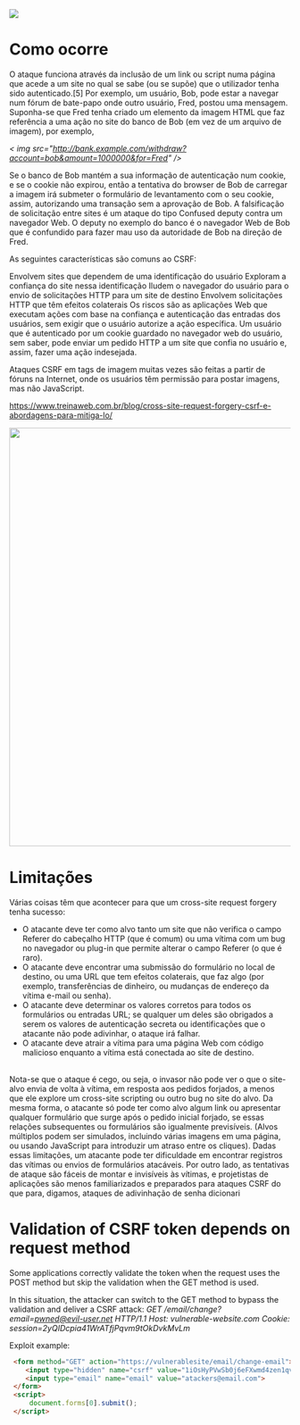 <img src="https://periciacomputacional.com/wp-content/uploads/2018/10/csrf-banner-1280x640.png"/>  

# Como ocorre
O ataque funciona através da inclusão de um link ou script numa página que acede a um site no qual se sabe (ou se supõe) que o utilizador tenha sido autenticado.[5] Por exemplo, um usuário, Bob, pode estar a navegar num fórum de bate-papo onde outro usuário, Fred, postou uma mensagem. Suponha-se que Fred tenha criado um elemento da imagem HTML que faz referência a uma ação no site do banco de Bob (em vez de um arquivo de imagem), por exemplo,

<i> < img src="http://bank.example.com/withdraw?account=bob&amount=1000000&for=Fred" /> </i>

Se o banco de Bob mantém a sua informação de autenticação num cookie, e se o cookie não expirou, então a tentativa do browser de Bob de carregar a imagem irá submeter o formulário de levantamento com o seu cookie, assim, autorizando uma transação sem a aprovação de Bob. A falsificação de solicitação entre sites é um ataque do tipo Confused deputy contra um navegador Web. O deputy no exemplo do banco é o navegador Web de Bob que é confundido para fazer mau uso da autoridade de Bob na direção de Fred.

As seguintes características são comuns ao CSRF:

Envolvem sites que dependem de uma identificação do usuário
Exploram a confiança do site nessa identificação
Iludem o navegador do usuário para o envio de solicitações HTTP para um site de destino
Envolvem solicitações HTTP que têm efeitos colaterais
Os riscos são as aplicações Web que executam ações com base na confiança e autenticação das entradas dos usuários, sem exigir que o usuário autorize a ação específica. Um usuário que é autenticado por um cookie guardado no navegador web do usuário, sem saber, pode enviar um pedido HTTP a um site que confia no usuário e, assim, fazer uma ação indesejada.

Ataques CSRF em tags de imagem muitas vezes são feitas a partir de fóruns na Internet, onde os usuários têm permissão para postar imagens, mas não JavaScript.


https://www.treinaweb.com.br/blog/cross-site-request-forgery-csrf-e-abordagens-para-mitiga-lo/

<img src="https://www.infosec.com.br/wp-content/uploads/2017/07/cross-site-request-forgery.png" width="750"/>  

# Limitações
Várias coisas têm que acontecer para que um cross-site request forgery tenha sucesso:

<ul>
  <li> O atacante deve ter como alvo tanto um site que não verifica o campo Referer do cabeçalho HTTP (que é comum) ou uma vítima com um bug no navegador ou plug-in que permite alterar o campo Referer (o que é raro).</li>
  <li>O atacante deve encontrar uma submissão do formulário no local de destino, ou uma URL que tem efeitos colaterais, que faz algo (por exemplo, transferências de dinheiro, ou mudanças de endereço da vítima e-mail ou senha).</li>
  <li>O atacante deve determinar os valores corretos para todos os formulários ou entradas URL; se qualquer um deles são obrigados a serem os valores de autenticação secreta ou identificações que o atacante não pode adivinhar, o ataque irá falhar.</li>
  <li>O atacante deve atrair a vítima para uma página Web com código malicioso enquanto a vítima está conectada ao site de destino.</li>
</ul>
<br/>
Nota-se que o ataque é cego, ou seja, o invasor não pode ver o que o site-alvo envia de volta à vítima, em resposta aos pedidos forjados, a menos que ele explore um cross-site scripting ou outro bug no site do alvo. Da mesma forma, o atacante só pode ter como alvo algum link ou apresentar qualquer formulário que surge após o pedido inicial forjado, se essas relações subsequentes ou formulários são igualmente previsíveis. (Alvos múltiplos podem ser simulados, incluindo várias imagens em uma página, ou usando JavaScript para introduzir um atraso entre os cliques). Dadas essas limitações, um atacante pode ter dificuldade em encontrar registros das vítimas ou envios de formulários atacáveis. Por outro lado, as tentativas de ataque são fáceis de montar e invisíveis às vítimas, e projetistas de aplicações são menos familiarizados e preparados para ataques CSRF do que para, digamos, ataques de adivinhação de senha dicionari

# Validation of CSRF token depends on request method
Some applications correctly validate the token when the request uses the POST method but skip the validation when the GET method is used.

In this situation, the attacker can switch to the GET method to bypass the validation and deliver a CSRF attack:
<i>
GET /email/change?email=pwned@evil-user.net HTTP/1.1
Host: vulnerable-website.com
Cookie: session=2yQIDcpia41WrATfjPqvm9tOkDvkMvLm
 </i>
 
 Exploit example:
 ``` html
  <form method="GET" action="https://vulnerablesite/email/change-email">
     <input type="hidden" name="csrf" value="1iOsHyPVwSb0j6eFXwmd4zen1qvYrhs2">
     <input type="email" name="email" value="atackers@email.com">
  </form>
  <script>
      document.forms[0].submit();
  </script>
```
